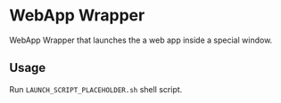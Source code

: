# WebApp Wrapper
WebApp Wrapper that launches the a web app inside a special window.

## Usage
Run `LAUNCH_SCRIPT_PLACEHOLDER.sh` shell script.
